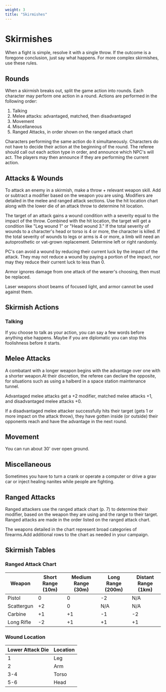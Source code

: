 ```yaml
---
weight: 3
title: "Skirmishes"
---
```


# Skirmishes
When a fight is simple, resolve it with a single throw. If the outcome is a foregone conclusion, just say what happens. For more complex skirmishes, use these rules.

## Rounds
When a skirmish breaks out, split the game action into rounds. Each character may perform one action in a round. Actions are performed in the following order:

1. Talking
2. Melee attacks: advantaged, matched, then disadvantaged
3. Movement
4. Miscellaneous
5. Ranged Attacks, in order shown on the ranged attack chart

Characters performing the same action do it simultaneously. Characters do not have to decide their action at the beginning of the round. The referee should call out each action type in order, and announce which NPC's will act. The players may then announce if they are performing the current action. 

## Attacks & Wounds
To attack an enemy in a skirmish, make a throw + relevant weapon skill. Add or subtract a modifier based on the weapon you are using. Modifiers are detailed in the melee and ranged attack sections. Use the hit location chart along with the lower die of an attack throw to determine hit location.

The target of an attack gains a wound condition with a severity equal to the impact of the throw. Combined with the hit location, the target will get a condition like "Leg wound 1" or "Head wound 3." If the total severity of wounds to a character's head or torso is 4 or more, the character is killed. If the total severity of wounds to legs or arms is 4 or more, a limb will need an autoprosthetic or vat-grown replacement. Determine left or right randomly.

PC's can avoid a wound by reducing their current luck by the impact of the attack. They may not reduce a wound by paying a portion of the impact, nor may they reduce their current luck to less than 0.

Armor ignores damage from one attack of the wearer's choosing, then must be replaced.

Laser weapons shoot beams of focused light, and armor cannot be used against them.

## Skirmish Actions
### Talking
If you choose to talk as your action, you can say a few words before anything else happens. Maybe if you are diplomatic you can stop this foolishness before it starts.

## Melee Attacks
A combatant with a longer weapon begins with the advantage over one with a shorter weapon.At their discretion, the referee can declare the opposite, for situations such as using a halberd in a space station maintenance tunnel.

Advantaged melee attacks get a +2 modifier, matched melee attacks +1, and disadvantaged melee attacks +0.

If a disadvantaged melee attacker successfully hits their target (gets 1 or more impact on the attack throw), they have gotten inside (or outside) their opponents reach and have the advantage in the next round.

## Movement
You can run about 30' over open ground.

## Miscellaneous
Sometimes you have to turn a crank or operate a computer or drive a grav car or inject healing nanites while people are fighting.

## Ranged Attacks
Ranged attackers use the ranged attack chart (p. 7) to determine their modifier, based on the weapon they are using and the range to their target. Ranged attacks are made in the order listed on the ranged attack chart.

The weapons detailed in the chart represent broad categories of firearms.Add additional rows to the chart as needed in your campaign.

## Skirmish Tables
### Ranged Attack Chart
| Weapon     | Short Range (10m) | Medium Range (30m) | Long Range (200m) | Distant Range (1km) |
|------------|--------------------|---------------------|--------------------|----------------------|
| Pistol     | 0                  | 0                   | -2                 | N/A                  |
| Scattergun | +2                 | 0                   | N/A                | N/A                  |
| Carbine    | +1                 | +1                  | -1                 | -2                   |
| Long Rifle | -2                 | +1                  | +1                 | +1                   |

### Wound Location
| Lower Attack Die | Location |
|------------------|----------|
| 1                | Leg      |
| 2                | Arm      |
| 3-4              | Torso    |
| 5-6              | Head     |
